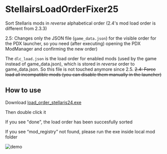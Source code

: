 # StellairsLoadOrderFixer25
Sort Stellaris mods in *reverse* alphabetical order (2.4's mod load order is different from 2.3.3)

2.5: Changes only the JSON file (`game_data.json`) for the visible order for the PDX launcher, so you need (after executing) opening the PDX ModManager and confirming the new order)

The `dlc_load.json` is the load order for enabled mods (used by the game instead of game_data.json), which is stored in *reverse* order to game_data.json. So this file is not touched anymore since 2.5.
~~2.4: Force load all incompatible mods (you can disable them manually in the launcher)~~

## How to use
Download [load_order_stellaris24.exe](https://github.com/haifengkao/StellairsLoadOrderFixer24/releases/download/1.2/load_order_stellaris24.exe)

Then double click it

If you see "done", the load order has been succesfully sorted

If you see “mod_registry” not found, please run the exe inside local mod folder

![demo](https://github.com/haifengkao/StellairsLoadOrderFixer24/blob/master/demo.jpg)
